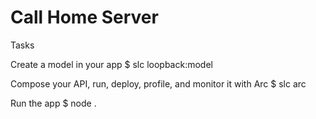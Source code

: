 # Call Home Server

Tasks

Create a model in your app
$ slc loopback:model

Compose your API, run, deploy, profile, and monitor it with Arc
$ slc arc

Run the app
$ node .
